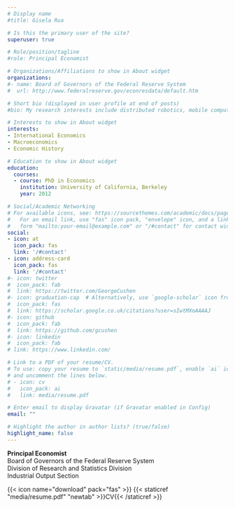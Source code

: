 ```yaml
---
# Display name
#title: Gisela Rua

# Is this the primary user of the site?
superuser: true

# Role/position/tagline
#role: Principal Economist

# Organizations/Affiliations to show in About widget
organizations:
#- name: Board of Governors of the Federal Reserve System
#  url: http://www.federalreserve.gov/econresdata/default.htm

# Short bio (displayed in user profile at end of posts)
#bio: My research interests include distributed robotics, mobile computing and programmable matter.

# Interests to show in About widget
interests:
- International Economics
- Macroeconomics
- Economic History

# Education to show in About widget
education:
  courses:
  - course: PhD in Economics
    institution: University of California, Berkeley﻿﻿
    year: 2012

# Social/Academic Networking
# For available icons, see: https://sourcethemes.com/academic/docs/page-builder/#icons
#   For an email link, use "fas" icon pack, "envelope" icon, and a link in the
#   form "mailto:your-email@example.com" or "/#contact" for contact widget.
social:
- icon: at
  icon_pack: fas
  link: '/#contact'
- icon: address-card
  icon_pack: fas
  link: '/#contact'
#- icon: twitter
#  icon_pack: fab
#  link: https://twitter.com/GeorgeCushen
#- icon: graduation-cap  # Alternatively, use `google-scholar` icon from `ai` icon pack
#  icon_pack: fas
#  link: https://scholar.google.co.uk/citations?user=sIwtMXoAAAAJ
#- icon: github
#  icon_pack: fab
#  link: https://github.com/gcushen
#- icon: linkedin
#  icon_pack: fab
# link: https://www.linkedin.com/

# Link to a PDF of your resume/CV.
# To use: copy your resume to `static/media/resume.pdf`, enable `ai` icons in `params.toml`, 
# and uncomment the lines below.
# - icon: cv
#   icon_pack: ai
#   link: media/resume.pdf

# Enter email to display Gravatar (if Gravatar enabled in Config)
email: ""

# Highlight the author in author lists? (true/false)
highlight_name: false
---
```


**Principal Economist** \
Board of Governors of the Federal Reserve System \
Division of Research and Statistics Division \
Industrial Output Section 

{{< icon name="download" pack="fas" >}} {{< staticref "media/resume.pdf" "newtab" >}}CV{{< /staticref >}}
